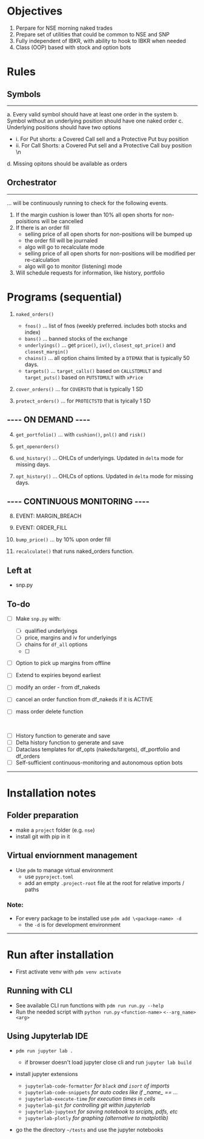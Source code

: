 # Objectives

1. Perpare for NSE morning naked trades
2. Prepare set of utilities that could be common to NSE and SNP
3. Fully independent of IBKR, with ability to hook to IBKR when needed
4. Class (OOP) based with stock and option bots

# Rules

## Symbols
-------
a. Every valid symbol should have at least one order in the system
b. Symbol without an underlying position should have one naked order
c. Underlying positions should have two options
   - i. For Put shorts: a Covered Call sell and a Protective Put buy position
   - ii. For Call Shorts:  a Covered Put sell and a Protective Call buy position    \n

d. Missing opitons should be available as orders

## Orchestrator
------------
... will be continuously running to check for the following events.
1. If the margin cushion is lower than 10% all open shorts for non-poisitions will be cancelled
2. If there is an order fill
   - selling price of all open shorts for non-positions will be bumped up
   - the order fill will be journaled
   - algo will go to recalculate mode
   - selling price of all open shorts for non-positions will be modified per re-calculation
   - algo will go to monitor (listening) mode
3. Will schedule requests for information, like history, portfolio

# Programs (sequential)
1. `naked_orders()`
   - `fnos()` ... list of fnos (weekly preferred. includes both stocks and index)
   - `bans()` ... banned stocks of the exchange
   - `underlyings()` ... get `price()`, `iv()`, `closest_opt_price()` and `closest_margin()`
   - `chains()` ... all option chains limited by a `DTEMAX` that is typically 50 days.
   - `targets()` ... `target_calls()` based on `CALLSTDMULT` and `target_puts()` based on `PUTSTDMULT` with `xPrice`

2. `cover_orders()` ... for `COVERSTD` that is typically 1 SD

3. `protect_orders()` ... for `PROTECTSTD` that is tyically 1 SD

## ---- ON DEMAND ----

4. `get_portfolio()` ... with `cushion()`, `pnl()` and `risk()`

5. `get_openorders()` 

6. `und_history()` ... OHLCs of underlyings. Updated in `delta` mode for missing days.

7. `opt_history()` ... OHLCs of options. Updated in `delta` mode for missing days.

## ---- CONTINUOUS MONITORING ----

8. EVENT: MARGIN_BREACH
9. EVENT: ORDER_FILL

10. `bump_price()` ... by 10% upon order fill
11. `recalculate()` that runs naked_orders function.


## Left at
- snp.py

## To-do

- [ ] Make `snp.py` with:
   - [ ] qualified underlyings
   - [ ] price, margins and iv for underlyings
   - [ ] chains for `df_all` options
   - [ ] 


- [ ] Option to pick up margins from offline
- [ ] Extend to expiries beyond earliest


- [ ] modify an order - from df_nakeds
- [ ] cancel an order function from df_nakeds if it is ACTIVE
- [ ] mass order delete function

<br/>

- [ ] History function to generate and save
- [ ] Delta history function to generate and save
- [ ] Dataclass templates for df_opts (nakeds/targets), df_portfolio and df_orders
- [ ] Self-sufficient continuous-monitoring and autonomous option bots

---

# Installation notes

## Folder preparation
- make a `project` folder (e.g. `nse`)
- install git with pip in it

## Virtual enviornment management
- Use `pdm` to manage virtual environment
   - use `pyproject.toml`
   - add an empty `.project-root` file at the root for relative imports / paths

### Note:
- For every package to be installed use `pdm add \<package-name> -d` 
   - the `-d` is for development environment

---

# Run after installation
- First activate venv with `pdm venv activate`

## Running with CLI
- See available CLI run functions with `pdm run run.py --help`
- Run the needed script with `python run.py` `<function-name>` `<--arg_name> <arg>`

## Using Jupyterlab IDE
- `pdm run jupyter lab .`
    - if browser doesn't load jupyter close cli and run `jupyter lab build `

-  install jupyter extensions
    - `jupyterlab-code-formatter` <i> for `black` and `isort` of imports </i>
    - `jupyterlab-code-snippets` <i> for auto codes like if \__name__ == ...</i>
    - `jupyterlab-execute-time`  <i> for execution times in cells </i>
    - `jupyterlab-git` <i> for controlling git within jupyterlab </i>
    - `jupyterlab-jupytext` <i> for saving notebook to srcipts, pdfs, etc </i>
    - `jupyterlab-plotly` <i> for graphing (alternative to matplotlib) </i>

- go the the directory `~/tests` and use the jupyter notebooks